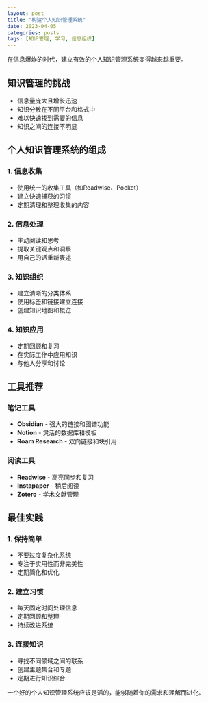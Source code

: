 ```yaml
---
layout: post
title: "构建个人知识管理系统"
date: 2023-04-05
categories: posts
tags: [知识管理, 学习, 信息组织]
---
```


在信息爆炸的时代，建立有效的个人知识管理系统变得越来越重要。

## 知识管理的挑战

- 信息量庞大且增长迅速
- 知识分散在不同平台和格式中
- 难以快速找到需要的信息
- 知识之间的连接不明显

## 个人知识管理系统的组成

### 1. 信息收集
- 使用统一的收集工具（如Readwise、Pocket）
- 建立快速捕获的习惯
- 定期清理和整理收集的内容

### 2. 信息处理
- 主动阅读和思考
- 提取关键观点和洞察
- 用自己的话重新表述

### 3. 知识组织
- 建立清晰的分类体系
- 使用标签和链接建立连接
- 创建知识地图和概览

### 4. 知识应用
- 定期回顾和复习
- 在实际工作中应用知识
- 与他人分享和讨论

## 工具推荐

### 笔记工具
- **Obsidian** - 强大的链接和图谱功能
- **Notion** - 灵活的数据库和模板
- **Roam Research** - 双向链接和块引用

### 阅读工具
- **Readwise** - 高亮同步和复习
- **Instapaper** - 稍后阅读
- **Zotero** - 学术文献管理

## 最佳实践

### 1. 保持简单
- 不要过度复杂化系统
- 专注于实用性而非完美性
- 定期简化和优化

### 2. 建立习惯
- 每天固定时间处理信息
- 定期回顾和整理
- 持续改进系统

### 3. 连接知识
- 寻找不同领域之间的联系
- 创建主题集合和专题
- 定期进行知识综合

一个好的个人知识管理系统应该是活的，能够随着你的需求和理解而进化。
